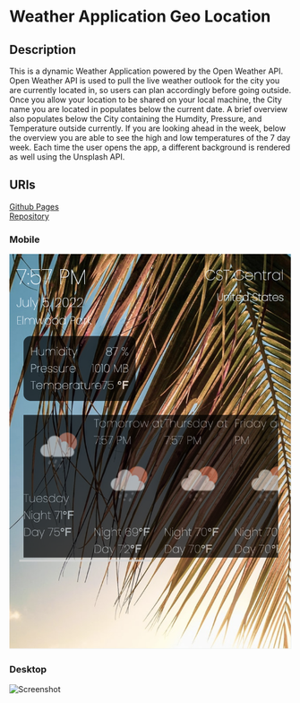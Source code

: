 # Weather Application Geo Location

## Description

This is a dynamic Weather Application powered by the Open Weather API. Open Weather API is used to pull the live weather outlook for the city you are currently located in, so users can plan accordingly before going outside. Once you allow your location to be shared on your local machine, the City name you are located in populates below the current date. A brief overview also populates below the City containing the Humdity, Pressure, and Temperature outside currently. If you are looking ahead in the week, below the overview you are able to see the high and low temperatures of the 7 day week. Each time the user opens the app, a different background is rendered as well using the Unsplash API. 

## URls
[Github Pages](https://vcristian1.github.io/get-weather-api/) <br>
[Repository](https://github.com/vcristian1/get-weather-api)

### Mobile 
![Screenshot](/screenshot1.png)
### Desktop
![Screenshot](/screenshot2.png)
